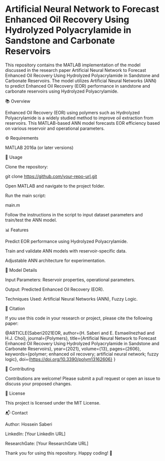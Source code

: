 # Artificial Neural Network to Forecast Enhanced Oil Recovery Using Hydrolyzed Polyacrylamide in Sandstone and Carbonate Reservoirs
This repository contains the MATLAB implementation of the model discussed in the research paper Artificial Neural Network to Forecast Enhanced Oil Recovery Using Hydrolyzed Polyacrylamide in Sandstone and Carbonate Reservoirs. The model utilizes Artificial Neural Networks (ANN) to predict Enhanced Oil Recovery (EOR) performance in sandstone and carbonate reservoirs using Hydrolyzed Polyacrylamide.

📚 Overview

Enhanced Oil Recovery (EOR) using polymers such as Hydrolyzed Polyacrylamide is a widely studied method to improve oil extraction from reservoirs. This MATLAB-based ANN model forecasts EOR efficiency based on various reservoir and operational parameters.

⚙️ Requirements

MATLAB 2016a (or later versions)

🚀 Usage

Clone the repository:

git clone https://github.com/your-repo-url.git

Open MATLAB and navigate to the project folder.

Run the main script:

main.m

Follow the instructions in the script to input dataset parameters and train/test the ANN model.

📊 Features

Predict EOR performance using Hydrolyzed Polyacrylamide.

Train and validate ANN models with reservoir-specific data.

Adjustable ANN architecture for experimentation.

🧠 Model Details

Input Parameters: Reservoir properties, operational parameters.

Output: Predicted Enhanced Oil Recovery (EOR).

Techniques Used: Artificial Neural Networks (ANN), Fuzzy Logic.

📖 Citation

If you use this code in your research or project, please cite the following paper:

@ARTICLE{Saberi2021EOR,
  author={H. Saberi and E. Esmaeilnezhad and H.J. Choi},
  journal={Polymers},
  title={Artificial Neural Network to Forecast Enhanced Oil Recovery Using Hydrolyzed Polyacrylamide in Sandstone and Carbonate Reservoirs},
  year={2021},
  volume={13},
  pages={2606},
  keywords={polymer; enhanced oil recovery; artificial neural network; fuzzy logic},
  doi={https://doi.org/10.3390/polym13162606}
}

🤝 Contributing

Contributions are welcome! Please submit a pull request or open an issue to discuss your proposed changes.

📝 License

This project is licensed under the MIT License.

📬 Contact

Author: Hossein Saberi

LinkedIn: [Your LinkedIn URL]

ResearchGate: [Your ResearchGate URL]

Thank you for using this repository. Happy coding! 🚀
